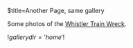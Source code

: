 $title=Another Page, same gallery

Some photos of the [Whistler Train Wreck](http://whistlerhiatus.com/whistlerhikes/train-wreck.html).

$! gallery dir = 'home' !$
